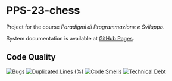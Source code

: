 # PPS-23-chess

Project for the course _Paradigmi di Programmazione e Sviluppo_.

System documentation is available at [GitHub Pages](https://Oldranda1414.github.io/PPS-23-CGE/).  

## Code Quality

[![Bugs](https://sonarcloud.io/api/project_badges/measure?project=Oldranda1414_PPS-23-CGE&metric=bugs)](https://sonarcloud.io/summary/overall?id=Oldranda1414_PPS-23-CGE)
[![Duplicated Lines (%)](https://sonarcloud.io/api/project_badges/measure?project=Oldranda1414_PPS-23-CGE&metric=duplicated_lines_density)](https://sonarcloud.io/summary/overall?id=Oldranda1414_PPS-23-CGE)
[![Code Smells](https://sonarcloud.io/api/project_badges/measure?project=Oldranda1414_PPS-23-CGE&metric=code_smells)](https://sonarcloud.io/summary/overall?id=Oldranda1414_PPS-23-CGE)
[![Technical Debt](https://sonarcloud.io/api/project_badges/measure?project=Oldranda1414_PPS-23-CGE&metric=sqale_index)](https://sonarcloud.io/summary/overall?id=Oldranda1414_PPS-23-CGE)
